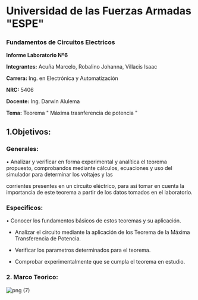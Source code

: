 # Universidad de las Fuerzas Armadas "ESPE"

### Fundamentos de Circuitos Electricos 

**Informe Laboratorio Nº6**

**Integrantes:** Acuña Marcelo, Robalino Johanna, Villacis Isaac

**Carrera:** Ing. en Electrónica y Automatización 

**NRC:** 5406 

**Docente:** Ing. Darwin Alulema

**Tema:** Teorema " Máxima trasnferencia de potencia " 

## 1.Objetivos: 

### Generales:

•	 Analizar y verificar en forma experimental y analítica el teorema propuesto, comprobandos mediante cálculos, ecuaciones y uso del simulador para determinar los voltajes y las

corrientes presentes en un circuito eléctrico, para asi tomar en cuenta la importancia de este teorema a partir de los datos tomados en el laboratorio.

### Especificos: 

•	 Conocer los fundamentos básicos de estos teoremas y su aplicación.

* Analizar el circuito mediante la aplicación de los Teorema de la Máxima Transferencia de Potencia.

* Verificar los parametros determinados para el teorema.

* Comprobar experimentalmente que se cumpla el teorema en estudio.

### 2. Marco Teorico: 

![png (7)](https://user-images.githubusercontent.com/84789076/127862377-097c8224-34b3-47c3-aa52-0c1a23a8dc02.png)



